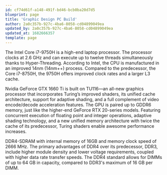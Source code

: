 ```yaml
---
id: cf74d61f-a148-491f-bd46-bcb0ba20d7d5
blueprint: page
title: 'Graphic Design PC Build'
author: 2a0c357b-927c-4ba6-8058-cd04899049ea
updated_by: 2a0c357b-927c-4ba6-8058-cd04899049ea
updated_at: 1682666357
template: page
---
```

The Intel Core i7-9750H is a high-end laptop processor. The processor clocks at 2.6 GHz and can execute up to twelve threads simultaneously thanks to Hyper-Threading. According to Intel, the CPU is manufactured in an improved 14nm (14nm++) process. Compared to the predecessor, the Core i7-8750H, the 9750H offers improved clock rates and a larger L3 cache.

Nvidia GeForce GTX 1660 Ti is built on TU116—an all-new graphics processor that incorporates Turing’s improved shaders, its unified cache architecture, support for adaptive shading, and a full complement of video encode/decode acceleration features. The GPU is paired up to GDDR6 memory, just like the higher-end GeForce RTX 20-series models.
Featuring concurrent execution of floating point and integer operations, adaptive shading technology, and a new unified memory architecture with twice the cache of its predecessor, Turing shaders enable awesome performance increases. 

DDR4-SDRAM with internal memory of 16GB and memory clock speed of 2666 MHz. The primary advantages of DDR4 over its predecessor, DDR3, include higher module density and lower voltage requirements, coupled with higher data rate transfer speeds. The DDR4 standard allows for DIMMs of up to 64 GB in capacity, compared to DDR3's maximum of 16 GB per DIMM.